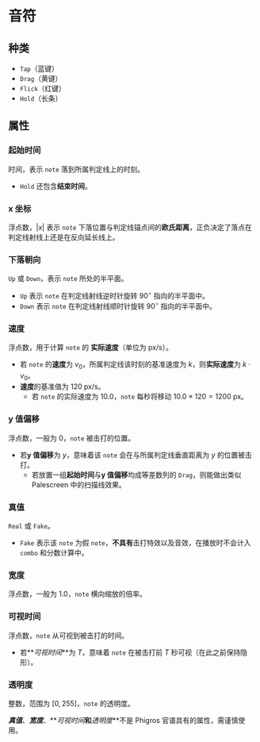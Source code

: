 # 音符

## 种类

- `Tap`（蓝键）
- `Drag`（黄键）
- `Flick`（红键）
- `Hold`（长条）

## 属性

### 起始时间

时间，表示 `note` 落到所属判定线上的时刻。

- `Hold` 还包含**结束时间**。

### x 坐标

浮点数，$|x|$ 表示 `note` 下落位置与判定线锚点间的**欧氏距离**，正负决定了落点在判定线射线上还是在反向延长线上。

### 下落朝向

`Up` 或 `Down`，表示 `note` 所处的半平面。

- `Up` 表示 `note` 在判定线射线逆时针旋转 ${90}^{\circ}$ 指向的半平面中。
- `Down` 表示 `note` 在判定线射线顺时针旋转 ${90}^{\circ}$ 指向的半平面中。

### 速度

浮点数，用于计算 `note` 的 **实际速度**（单位为 px/s）。

- 若 `note` 的**速度**为 $v_0$，所属判定线该时刻的基准速度为 $k$，则**实际速度**为 $k\cdot v_0$。
- **速度**的基准值为 $120$ px/s。
  - 若 `note` 的实际速度为 $10.0$，`note` 每秒将移动 $10.0\times 120=1200$ px。<!--TODO: 待补充 这意味着其会在(900/1200)=0.75 秒内竖直划过整个屏幕-->

### y 值偏移

浮点数，一般为 $0$，`note` 被击打的位置。

- 若**y 值偏移**为 $y$，意味着该 `note` 会在与所属判定线垂直距离为 $y$ 的位置被击打。
  - 若放置一组**起始时间**与**y 值偏移**均成等差数列的 `Drag`，则能做出类似 Palescreen 中的扫描线效果。

### 真值

`Real` 或 `Fake`。

- `Fake` 表示该 `note` 为假 `note`，**不具有**击打特效以及音效，在播放时不会计入 `combo` 和分数计算中。

### 宽度

浮点数，一般为 $1.0$，`note` 横向缩放的倍率。

### 可视时间

浮点数，`note` 从可视到被击打的时间。

- 若**_可视时间_**为 $T$，意味着 `note` 在被击打前 $T$ 秒可视（在此之前保持隐形）。

### 透明度

整数，范围为 $[0,255]$，`note` 的透明度。

**_真值_**、**_宽度_**、**_可视时间_**和**_透明度_**不是 Phigros 官谱具有的属性，需谨慎使用。
